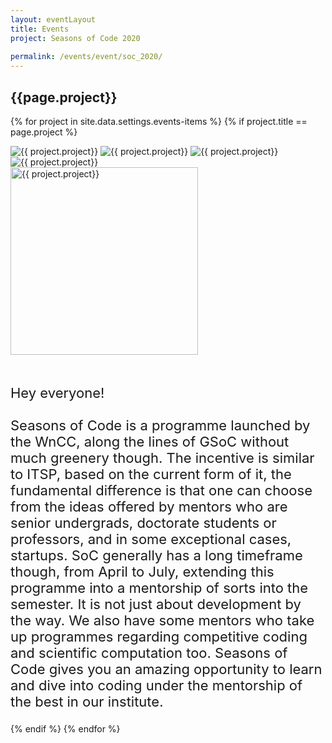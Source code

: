 ```yaml
---
layout: eventLayout
title: Events
project: Seasons of Code 2020
    
permalink: /events/event/soc_2020/
---
```


<h2 class="display1 m-3 p-3 text-center">{{page.project}}</h2>

{% for project in site.data.settings.events-items %}
{% if project.title == page.project %}
<div class ="img-event d-block"> 
    <img src="{{ site.baseurl }}/{{ project.image }}" alt="{{ project.project}}" class="img-1">
    <img src="{{ site.baseurl }}/{{ project.image }}" alt="{{ project.project}}" class="img-2">
    <img src="{{ site.baseurl }}/{{ project.image }}" alt="{{ project.project}}" class="img-3">
    <img src="{{ site.baseurl }}/{{ project.image }}" alt="{{ project.project}}" class="img-4">
</div>
<div class = "mobile-img-soc">
  <img src="{{ site.baseurl }}/{{ project.image }}"  width = "300" height="300" alt="{{ project.project}}" class="border rounded">
  </div>

<div>
    <p class="display3 project-desc" style = "font-size:22px;" >
        <br>
        Hey everyone!
<br><br>
Seasons of Code is a programme launched by the WnCC, along the lines of GSoC without much greenery though. The incentive is similar to ITSP, based on the current form of it, the fundamental difference is that one can choose from the ideas offered by mentors who are senior undergrads, doctorate students or professors, and in some exceptional cases, startups. SoC generally has a long timeframe though, from April to July, extending this programme into a mentorship of sorts into the semester.
It is not just about development by the way. We also have some mentors who take up programmes regarding competitive coding and scientific computation too. Seasons of Code gives you an amazing opportunity to learn and dive into coding under the mentorship of the best in our institute.
    </p>
</div>
{% endif %}
{% endfor %}

